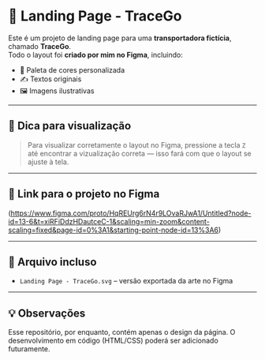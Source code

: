 # 🚚 Landing Page - TraceGo

Este é um projeto de landing page para uma **transportadora fictícia**, chamado **TraceGo**.  
Todo o layout foi **criado por mim no Figma**, incluindo:

- 🎨 Paleta de cores personalizada  
- ✍️ Textos originais  
- 🖼️ Imagens ilustrativas

---

## 📐 Dica para visualização

> Para visualizar corretamente o layout no Figma, pressione a tecla `Z` até encontrar a vizualização correta — isso fará com que o layout se ajuste à tela.

---

## 🔗 Link para o projeto no Figma

(https://www.figma.com/proto/HqREUrg6rN4r9LOvaRJwA1/Untitled?node-id=13-6&t=xiRFiDdzHDautceC-1&scaling=min-zoom&content-scaling=fixed&page-id=0%3A1&starting-point-node-id=13%3A6)

---

## 📁 Arquivo incluso

- `Landing Page - TraceGo.svg` – versão exportada da arte no Figma

---

## 💡 Observações

Esse repositório, por enquanto, contém apenas o design da página. O desenvolvimento em código (HTML/CSS) poderá ser adicionado futuramente.
